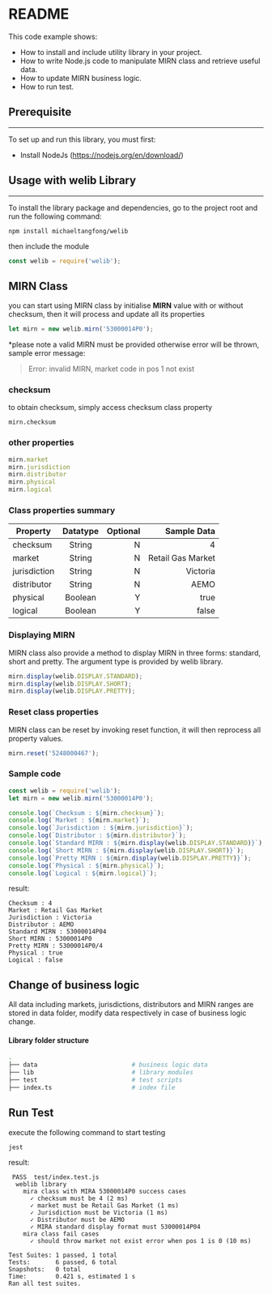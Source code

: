 # README #

This  code example shows:
* How to install and include utility library in your project.
* How to write Node.js code to manipulate MIRN class and retrieve useful data.
* How to update MIRN business logic.
* How to run test.

## Prerequisite ##
***
To set up and run this library, you must first:
* Install NodeJs (https://nodejs.org/en/download/)

## Usage with welib Library ##
***
To install the library package and dependencies, go to the project root and run the following command:
```shell
npm install michaeltangfong/welib
```
then include the module
```javascript
const welib = require('welib');
```

## MIRN Class ##
you can start using MIRN class by initialise **MIRN** value with or without checksum, then it will process and update all its properties
```javascript
let mirn = new welib.mirn('53000014P0');
```
*please note a valid MIRN must be provided otherwise error will be thrown, sample error message:
> Error: invalid MIRN, market code in pos 1 not exist

### checksum ###
to obtain checksum, simply access checksum class property 
```javascrip
mirn.checksum
```
### other properties ###
```javascript
mirn.market
mirn.jurisdiction
mirn.distributor
mirn.physical
mirn.logical
```

### Class properties summary ###

| Property      | Datatype  | Optional  | Sample Data
| ------------- |:---------:| ---------:|------------------:|
| checksum      | String    | N         | 4
| market        | String    | N         | Retail Gas Market
| jurisdiction  | String    | N         | Victoria
| distributor   | String    | N         | AEMO
| physical      | Boolean   | Y         | true
| logical       | Boolean   | Y         | false


### Displaying MIRN 
MIRN class also provide a method to display MIRN in three forms: standard, short and pretty.  The argument type is provided by welib library.  

```javascript
mirn.display(welib.DISPLAY.STANDARD);
mirn.display(welib.DISPLAY.SHORT);
mirn.display(welib.DISPLAY.PRETTY);
```

### Reset class properties
MIRN class can be reset by invoking reset function, it will then reprocess all property values.

```javascript
mirn.reset('5248000467');
```

### Sample code ###
```javascript
const welib = require('welib');
let mirn = new welib.mirn('53000014P0');

console.log(`Checksum : ${mirn.checksum}`);
console.log(`Market : ${mirn.market}`);
console.log(`Jurisdiction : ${mirn.jurisdiction}`);
console.log(`Distributor : ${mirn.distributor}`);
console.log(`Standard MIRN : ${mirn.display(welib.DISPLAY.STANDARD)}`);
console.log(`Short MIRN : ${mirn.display(welib.DISPLAY.SHORT)}`);
console.log(`Pretty MIRN : ${mirn.display(welib.DISPLAY.PRETTY)}`);
console.log(`Physical : ${mirn.physical}`);
console.log(`Logical : ${mirn.logical}`);
```
result:
```
Checksum : 4
Market : Retail Gas Market
Jurisdiction : Victoria
Distributor : AEMO
Standard MIRN : 53000014P04
Short MIRN : 53000014P0
Pretty MIRN : 53000014P0/4
Physical : true
Logical : false
```
## Change of business logic ##
All data including markets, jurisdictions, distributors and MIRN ranges are stored in data folder, modify data respectively in case of business logic change.

#### Library folder structure ####
```bash
.
├── data                          # business logic data 
├── lib                           # library modules
├── test                          # test scripts
├── index.ts                      # index file
```

## Run Test ##
execute the following command to start testing
```shell
jest
```
result:
```shell
 PASS  test/index.test.js
  weblib library
    mira class with MIRA 53000014P0 success cases
      ✓ checksum must be 4 (2 ms)
      ✓ market must be Retail Gas Market (1 ms)
      ✓ Jurisdiction must be Victoria (1 ms)
      ✓ Distributor must be AEMO
      ✓ MIRA standard display format must 53000014P04 
    mira class fail cases
      ✓ should throw market not exist error when pos 1 is 0 (10 ms)

Test Suites: 1 passed, 1 total
Tests:       6 passed, 6 total
Snapshots:   0 total
Time:        0.421 s, estimated 1 s
Ran all test suites.
```
